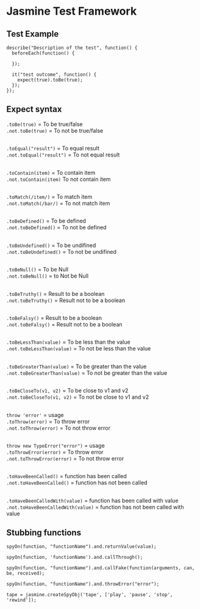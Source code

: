 # Jasmine Test Framework

## Test Example
```
describe("Description of the test", function() {
  beforeEach(function() {

  });

  it("test outcome", function() {
    expect(true).toBe(true);
  });
});
```

## Expect syntax
`.toBe(true)` = To be true/false<br>
`.not.toBe(true)` = To not be true/false<br>
##
`.toEqual("result")` = To equal result<br>
`.not.toEqual("result")` = To not equal result<br>
##
`.toContain(item)` = To contain item<br>
`.not.toContain(item)` To not contain item<br>
##
`.toMatch(/item/)` = To match item<br>
`.not.toMatch(/bar/)` = To not match item<br>
##
`.toBeDefined()` = To be defined<br>
`.not.toBeDefined()` = To not be defined<br>
##
`.toBeUndefined()` = To be undifined<br>
`.not.toBeUndefined()` = To not be undifined<br>
##
`.toBeNull()` = To be Null<br>
`.not.toBeNull()` = to Not be Null<br>
##
`.toBeTruthy()` = Result to be a boolean<br>
`.not.toBeTruthy()` = Result not to be a boolean<br>
##
`.toBeFalsy()` = Result to be a boolean<br>
`.not.toBeFalsy()` = Result not to be a boolean<br>
##
`.toBeLessThan(value)` = To be less than the value<br>
 `.not.toBeLessThan(value)` = To not be less than the value<br>
##
`.toBeGreaterThan(value)` = To be greater than the value<br>
`.not.toBeGreaterThan(value)` = To not be greater than the value<br>
##
`.toBeCloseTo(v1, v2)` = To be close to v1 and v2<br>
`.not.toBeCloseTo(v1, v2)` = To not be close to v1 and v2<br>
##
 `throw 'error'` = usage<br>
`.toThrow(error)` = To throw error<br>
`.not.toThrow(error)` = To not throw error<br>
##
`throw new TypeError("error")` = usage<br>
`.toThrowError(error)` = To throw error<br>
`.not.toThrowError(error)` = To not throw error<br>
##
`.toHaveBeenCalled()` = function has been called<br>
`.not.toHaveBeenCalled()` = function has not been called<br>
##
`.toHaveBeenCalledWith(value)` = function has been called with value<br>
`.not.toHaveBeenCalledWith(value)` = function has not been called with value<br>
##

## Stubbing functions
```
spyOn(function, "functionName").and.returnValue(value);
```
```
spyOn(function, 'functionName').and.callThrough();
```
```
spyOn(function, "functionName").and.callFake(function(arguments, can, be, received);
```
```
spyOn(function, "functionName").and.throwError("error");
```
```
tape = jasmine.createSpyObj('tape', ['play', 'pause', 'stop', 'rewind']);
```
